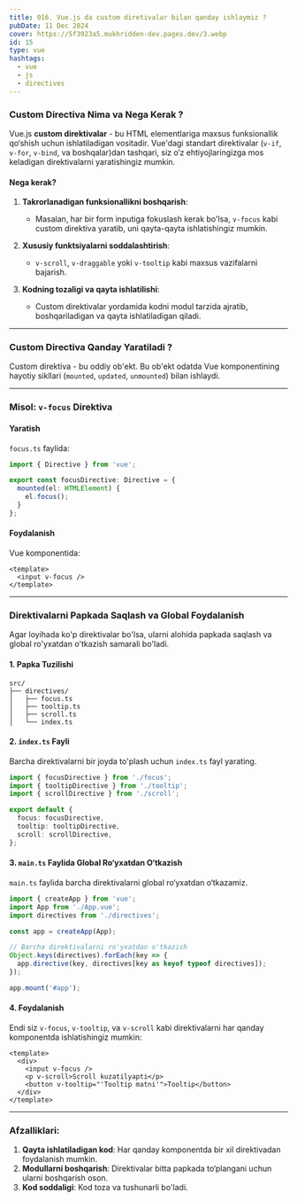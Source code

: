 ```yaml
---
title: 016. Vue.js da custom diretivalar bilan qanday ishlaymiz ?
pubDate: 11 Dec 2024
cover: https://5f3923a5.mukhridden-dev.pages.dev/3.webp
id: 15
type: vue
hashtags:
  - vue
  - js
  - directives
---
```

### Custom Directiva Nima va Nega Kerak ?



Vue.js **custom direktivalar** - bu HTML elementlariga maxsus funksionallik qo‘shish uchun ishlatiladigan vositadir. Vue'dagi standart direktivalar (`v-if`, `v-for`, `v-bind`, va boshqalar)dan tashqari, siz o‘z ehtiyojlaringizga mos keladigan direktivalarni yaratishingiz mumkin.

#### Nega kerak?

1. **Takrorlanadigan funksionallikni boshqarish**: 

   * Masalan, har bir form inputiga fokuslash kerak bo'lsa, `v-focus` kabi custom direktiva yaratib, uni qayta-qayta ishlatishingiz mumkin.
2. **Xususiy funktsiyalarni soddalashtirish**: 

   * `v-scroll`, `v-draggable` yoki `v-tooltip` kabi maxsus vazifalarni bajarish.
3. **Kodning tozaligi va qayta ishlatilishi**: 

   * Custom direktivalar yordamida kodni modul tarzida ajratib, boshqariladigan va qayta ishlatiladigan qiladi.

- - -

### Custom Directiva Qanday Yaratiladi ?



Custom direktiva - bu oddiy ob'ekt. Bu ob'ekt odatda Vue komponentining hayotiy sikllari (`mounted`, `updated`, `unmounted`) bilan ishlaydi.

- - -

### Misol: `v-focus` Direktiva

#### Yaratish

`focus.ts` faylida:

```ts
import { Directive } from 'vue';

export const focusDirective: Directive = {
  mounted(el: HTMLElement) {
    el.focus();
  }
};
```

#### Foydalanish

Vue komponentida:

```vue
<template>
  <input v-focus />
</template>
```

- - -

### Direktivalarni Papkada Saqlash va Global Foydalanish

Agar loyihada ko'p direktivalar bo'lsa, ularni alohida papkada saqlash va global ro'yxatdan o'tkazish samarali bo'ladi.

#### 1. **Papka Tuzilishi**

```
src/
├── directives/
│   ├── focus.ts
│   ├── tooltip.ts
│   ├── scroll.ts
│   └── index.ts
```

#### 2. **`index.ts` Fayli**

Barcha direktivalarni bir joyda to'plash uchun `index.ts` fayl yarating.

```ts
import { focusDirective } from './focus';
import { tooltipDirective } from './tooltip';
import { scrollDirective } from './scroll';

export default {
  focus: focusDirective,
  tooltip: tooltipDirective,
  scroll: scrollDirective,
};
```

#### 3. **`main.ts` Faylida Global Ro‘yxatdan O‘tkazish**

`main.ts` faylida barcha direktivalarni global ro‘yxatdan o‘tkazamiz.

```ts
import { createApp } from 'vue';
import App from './App.vue';
import directives from './directives';

const app = createApp(App);

// Barcha direktivalarni ro'yxatdan o'tkazish
Object.keys(directives).forEach(key => {
  app.directive(key, directives[key as keyof typeof directives]);
});

app.mount('#app');
```

#### 4. **Foydalanish**

Endi siz `v-focus`, `v-tooltip`, va `v-scroll` kabi direktivalarni har qanday komponentda ishlatishingiz mumkin:

```vue
<template>
  <div>
    <input v-focus />
    <p v-scroll>Scroll kuzatilyapti</p>
    <button v-tooltip="'Tooltip matni'">Tooltip</button>
  </div>
</template>
```

- - -

### Afzalliklari:



1. **Qayta ishlatiladigan kod**: Har qanday komponentda bir xil direktivadan foydalanish mumkin.
2. **Modullarni boshqarish**: Direktivalar bitta papkada to‘plangani uchun ularni boshqarish oson.
3. **Kod soddaligi**: Kod toza va tushunarli bo'ladi.